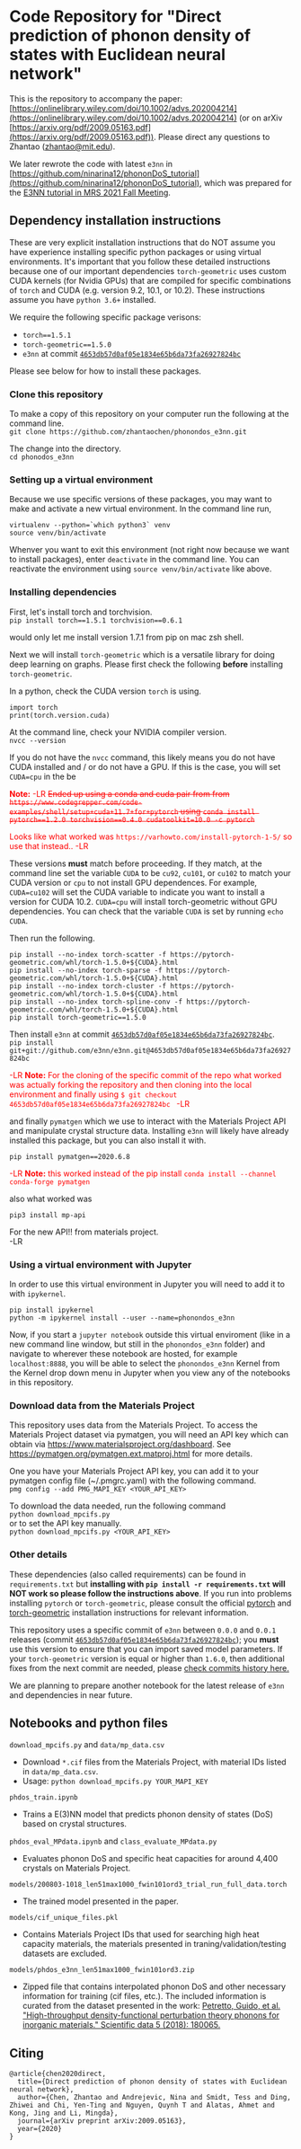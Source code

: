 # Code Repository for "Direct prediction of phonon density of states with Euclidean neural network"
This is the repository to accompany the paper: [https://onlinelibrary.wiley.com/doi/10.1002/advs.202004214](https://onlinelibrary.wiley.com/doi/10.1002/advs.202004214) (or on arXiv [https://arxiv.org/pdf/2009.05163.pdf](https://arxiv.org/pdf/2009.05163.pdf)). Please direct any questions to Zhantao (zhantao@mit.edu).

We later rewrote the code with latest `e3nn` in [https://github.com/ninarina12/phononDoS_tutorial](https://github.com/ninarina12/phononDoS_tutorial), which was prepared for the [E3NN tutorial in MRS 2021 Fall Meeting](http://e3nn.org/e3nn-tutorial-mrs-fall-2021/#tut6).

## Dependency installation instructions

These are very explicit installation instructions that do NOT assume you have experience installing specific python packages or using virtual environments. It's important that you follow these detailed instructions because one of our important dependencies `torch-geometric` uses custom CUDA kernels (for Nvidia GPUs) that are compiled for specific combinations of `torch` and CUDA (e.g. version 9.2, 10.1, or 10.2). These instructions assume you have `python 3.6+` installed.

We require the following specific package verisons:
- `torch==1.5.1`
- `torch-geometric==1.5.0`
- `e3nn` at commit [`4653db57d0af05e1834e65b6da73fa26927824bc`](https://github.com/e3nn/e3nn/tree/4653db57d0af05e1834e65b6da73fa26927824bc)

Please see below for how to install these packages.

### Clone this repository

To make a copy of this repository on your computer run the following at the command line.  
```git clone https://github.com/zhantaochen/phonondos_e3nn.git```

The change into the directory.  
```cd phonodos_e3nn```

### Setting up a virtual environment

Because we use specific versions of these packages, you may want to make and activate a new virtual environment. In the command line run,  
```
virtualenv --python=`which python3` venv
source venv/bin/activate
```
Whenver you want to exit this environment (not right now because we want to install packages), enter `deactivate` in the command line. You can reactivate the environment using `source venv/bin/activate` like above.

### Installing dependencies

First, let's install torch and torchvision.  
```pip install torch==1.5.1 torchvision==0.6.1```

would only let me install version 1.7.1 from pip on mac zsh shell.

Next we will install `torch-geometric` which is a versatile library for doing deep learning on graphs. Please first check the following **before** installing `torch-geometric`.

In a python, check the CUDA version `torch` is using.  
```
import torch
print(torch.version.cuda)
```

At the command line, check your NVIDIA compiler version.  
```nvcc --version```

If you do not have the `nvcc` command, this likely means you do not have CUDA installed and / or do not have a GPU. If this is the case, you will set `CUDA=cpu` in the be

<span style="color:red">**Note:** -LR <strike> Ended up using a conda and cuda pair from from `https://www.codegrepper.com/code-examples/shell/setup+cuda+11.7+for+pytorch`
 using 
`conda install pytorch==1.2.0 torchvision==0.4.0 cudatoolkit=10.0 -c pytorch`
</span></strike>

<span style='color:red'>Looks like what worked was 
`https://varhowto.com/install-pytorch-1-5/` so use that instead.. -LR 
</span>



These versions **must** match before proceeding. If they match, at the command line set the variable `CUDA` to be `cu92`, `cu101`, or `cu102` to match your CUDA version or `cpu` to not install GPU dependences. For example, `CUDA=cu102` will set the CUDA variable to indicate you want to install a version for CUDA 10.2. `CUDA=cpu` will install torch-geometric without GPU dependencies. You can check that the variable `CUDA` is set by running `echo CUDA`.

Then run the following.  
```
pip install --no-index torch-scatter -f https://pytorch-geometric.com/whl/torch-1.5.0+${CUDA}.html
pip install --no-index torch-sparse -f https://pytorch-geometric.com/whl/torch-1.5.0+${CUDA}.html
pip install --no-index torch-cluster -f https://pytorch-geometric.com/whl/torch-1.5.0+${CUDA}.html
pip install --no-index torch-spline-conv -f https://pytorch-geometric.com/whl/torch-1.5.0+${CUDA}.html
pip install torch-geometric==1.5.0
```

Then install `e3nn` at commit [`4653db57d0af05e1834e65b6da73fa26927824bc`](https://github.com/e3nn/e3nn/tree/4653db57d0af05e1834e65b6da73fa26927824bc).  
```pip install git+git://github.com/e3nn/e3nn.git@4653db57d0af05e1834e65b6da73fa26927824bc```


<span style="color:red"> -LR **Note:** For the cloning of the specific commit of the repo what worked was actually forking the repository and then cloning into the local environment and finally using `$ git checkout 4653db57d0af05e1834e65b6da73fa26927824bc ` -LR</span>

and finally `pymatgen` which we use to interact with the Materials Project API and manipulate crystal structure data. Installing `e3nn` will likely have already installed this package, but you can also install it with.  

```pip install pymatgen==2020.6.8```

<span style="color:red">-LR **Note:** this worked instead of the pip install `conda install --channel conda-forge pymatgen` 

also what worked was 

```pip3 install mp-api```  

For the new API!! from materials project.  
-LR</span>

### Using a virtual environment with Jupyter
In order to use this virtual environment in Jupyter you will need to add it to with `ipykernel`.  
```
pip install ipykernel
python -m ipykernel install --user --name=phonondos_e3nn
```

Now, if you start a `jupyter notebook` outside this virtual enviroment (like in a new command line window, but still in the `phonondos_e3nn` folder) and navigate to wherever these notebook are hosted, for example `localhost:8888`, you will be able to select the `phonondos_e3nn` Kernel from the Kernel drop down menu in Jupyter when you view any of the notebooks in this repository.

### Download data from the Materials Project
This repository uses data from the Materials Project. To access the Materials Project dataset via pymatgen, you will need an API key which can obtain via https://www.materialsproject.org/dashboard. See https://pymatgen.org/pymatgen.ext.matproj.html for more details.

One you have your Materials Project API key, you can add it to your pymatgen config file (~/.pmgrc.yaml) with the following command.  
```pmg config --add PMG_MAPI_KEY <YOUR_API_KEY>```

To download the data needed, run the following command  
```python download_mpcifs.py```  
or to set the API key manually.  
```python download_mpcifs.py <YOUR_API_KEY>```

### Other details
These dependencies (also called requirements) can be found in `requirements.txt` but **installing with `pip install -r requirements.txt` will NOT work so please follow the instructions above**. If you run into problems installing `pytorch` or `torch-geometric`, please consult the official [pytorch](https://pytorch.org/get-started/previous-versions/) and [torch-geometric](https://github.com/rusty1s/pytorch_geometric#installation) installation instructions for relevant information.

This repository uses a specific commit of `e3nn` between `0.0.0` and `0.0.1` releases (commit [`4653db57d0af05e1834e65b6da73fa26927824bc`](https://github.com/e3nn/e3nn/tree/4653db57d0af05e1834e65b6da73fa26927824bc)); you **must** use this version to ensure that you can import saved model parameters. If your `torch-geometric`  version is equal or higher than `1.6.0`, then additional fixes from the next commit are needed, please [check commits history here.](https://github.com/e3nn/e3nn/commits/master?after=447ccb253061a50b29f3a05c6eeffba34cca2c14+174&branch=master)

We are planning to prepare another notebook for the latest release of `e3nn` and dependencies in near future.

## Notebooks and python files
`download_mpcifs.py` and `data/mp_data.csv`
- Download `*.cif` files from the Materials Project, with material IDs listed in `data/mp_data.csv`.
- Usage: `python download_mpcifs.py YOUR_MAPI_KEY`

`phdos_train.ipynb`
- Trains a E(3)NN model that predicts phonon density of states (DoS) based on crystal structures.

`phdos_eval_MPdata.ipynb` and `class_evaluate_MPdata.py`
- Evaluates phonon DoS and specific heat capacities for around 4,400 crystals on Materials Project.

`models/200803-1018_len51max1000_fwin101ord3_trial_run_full_data.torch`
- The trained model presented in the paper.

`models/cif_unique_files.pkl`
- Contains Materials Project IDs that used for searching high heat capacity materials, the materials presented in traning/validation/testing datasets are excluded.

`models/phdos_e3nn_len51max1000_fwin101ord3.zip`
- Zipped file that contains interpolated phonon DoS and other necessary information for training (cif files, etc.). The included information is curated from the dataset presented in the work: [Petretto, Guido, et al. "High-throughput density-functional perturbation theory phonons for inorganic materials." Scientific data 5 (2018): 180065.](https://www.nature.com/articles/sdata201865)

## Citing

```
@article{chen2020direct,
  title={Direct prediction of phonon density of states with Euclidean neural network},
  author={Chen, Zhantao and Andrejevic, Nina and Smidt, Tess and Ding, Zhiwei and Chi, Yen-Ting and Nguyen, Quynh T and Alatas, Ahmet and Kong, Jing and Li, Mingda},
  journal={arXiv preprint arXiv:2009.05163},
  year={2020}
}
```
